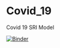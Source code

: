 # Covid_19
Covid 19 SRI Model

[![Binder](https://mybinder.org/badge_logo.svg)](https://mybinder.org/v2/gh/MadushanPathirana/Covid_19/master?filepath=Covid_19.ipynb)

